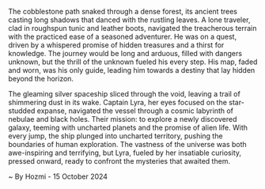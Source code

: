 
The cobblestone path snaked through a dense forest, its ancient trees casting long shadows that danced with the rustling leaves. A lone traveler, clad in roughspun tunic and leather boots, navigated the treacherous terrain with the practiced ease of a seasoned adventurer. He was on a quest, driven by a whispered promise of hidden treasures and a thirst for knowledge. The journey would be long and arduous, filled with dangers unknown, but the thrill of the unknown fueled his every step. His map, faded and worn, was his only guide, leading him towards a destiny that lay hidden beyond the horizon.

The gleaming silver spaceship sliced through the void, leaving a trail of shimmering dust in its wake. Captain Lyra, her eyes focused on the star-studded expanse, navigated the vessel through a cosmic labyrinth of nebulae and black holes. Their mission: to explore a newly discovered galaxy, teeming with uncharted planets and the promise of alien life.  With every jump, the ship plunged into uncharted territory, pushing the boundaries of human exploration. The vastness of the universe was both awe-inspiring and terrifying, but Lyra, fueled by her insatiable curiosity, pressed onward, ready to confront the mysteries that awaited them. 

~ By Hozmi - 15 October 2024
